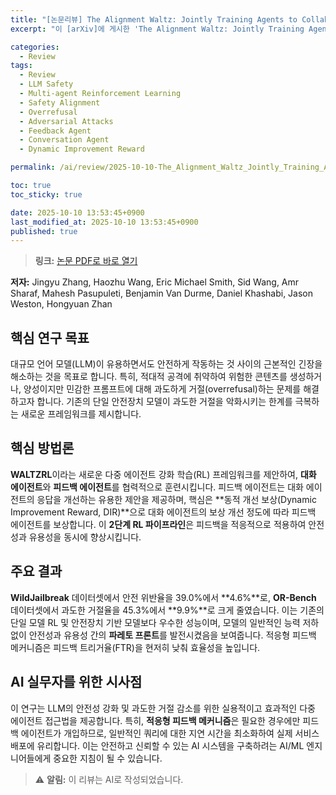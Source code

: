 ```yaml
---
title: "[논문리뷰] The Alignment Waltz: Jointly Training Agents to Collaborate for Safety"
excerpt: "이 [arXiv]에 게시한 'The Alignment Waltz: Jointly Training Agents to Collaborate for Safety' 논문에 대한 자세한 리뷰입니다."

categories:
  - Review
tags:
  - Review
  - LLM Safety
  - Multi-agent Reinforcement Learning
  - Safety Alignment
  - Overrefusal
  - Adversarial Attacks
  - Feedback Agent
  - Conversation Agent
  - Dynamic Improvement Reward

permalink: /ai/review/2025-10-10-The_Alignment_Waltz_Jointly_Training_Agents_to_Collaborate_for_Safety/

toc: true
toc_sticky: true

date: 2025-10-10 13:53:45+0900
last_modified_at: 2025-10-10 13:53:45+0900
published: true
---
```

> **링크:** [논문 PDF로 바로 열기](https://arxiv.org/abs/2510.08240)

**저자:** Jingyu Zhang, Haozhu Wang, Eric Michael Smith, Sid Wang, Amr Sharaf, Mahesh Pasupuleti, Benjamin Van Durme, Daniel Khashabi, Jason Weston, Hongyuan Zhan



## 핵심 연구 목표
대규모 언어 모델(LLM)이 유용하면서도 안전하게 작동하는 것 사이의 근본적인 긴장을 해소하는 것을 목표로 합니다. 특히, 적대적 공격에 취약하여 위험한 콘텐츠를 생성하거나, 양성이지만 민감한 프롬프트에 대해 과도하게 거절(overrefusal)하는 문제를 해결하고자 합니다. 기존의 단일 안전장치 모델이 과도한 거절을 악화시키는 한계를 극복하는 새로운 프레임워크를 제시합니다.

## 핵심 방법론
**WALTZRL**이라는 새로운 다중 에이전트 강화 학습(RL) 프레임워크를 제안하여, **대화 에이전트**와 **피드백 에이전트**를 협력적으로 훈련시킵니다. 피드백 에이전트는 대화 에이전트의 응답을 개선하는 유용한 제안을 제공하며, 핵심은 **동적 개선 보상(Dynamic Improvement Reward, DIR)**으로 대화 에이전트의 보상 개선 정도에 따라 피드백 에이전트를 보상합니다. 이 **2단계 RL 파이프라인**은 피드백을 적응적으로 적용하여 안전성과 유용성을 동시에 향상시킵니다.

## 주요 결과
**WildJailbreak** 데이터셋에서 안전 위반율을 39.0%에서 **4.6%**로, **OR-Bench** 데이터셋에서 과도한 거절율을 45.3%에서 **9.9%**로 크게 줄였습니다. 이는 기존의 단일 모델 RL 및 안전장치 기반 모델보다 우수한 성능이며, 모델의 일반적인 능력 저하 없이 안전성과 유용성 간의 **파레토 프론트**를 발전시켰음을 보여줍니다. 적응형 피드백 메커니즘은 피드백 트리거율(FTR)을 현저히 낮춰 효율성을 높입니다.

## AI 실무자를 위한 시사점
이 연구는 LLM의 안전성 강화 및 과도한 거절 감소를 위한 실용적이고 효과적인 다중 에이전트 접근법을 제공합니다. 특히, **적응형 피드백 메커니즘**은 필요한 경우에만 피드백 에이전트가 개입하므로, 일반적인 쿼리에 대한 지연 시간을 최소화하여 실제 서비스 배포에 유리합니다. 이는 안전하고 신뢰할 수 있는 AI 시스템을 구축하려는 AI/ML 엔지니어들에게 중요한 지침이 될 수 있습니다.

> ⚠️ **알림:** 이 리뷰는 AI로 작성되었습니다.